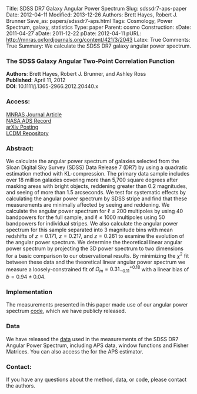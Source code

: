 Title: SDSS DR7 Galaxy Angular Power Spectrum
Slug: sdssdr7-aps-paper
Date: 2012-04-11
Modified: 2013-12-26
Authors: Brett Hayes, Robert J. Brunner
Save_as: papers/sdssdr7-aps.html
Tags: Cosmology, Power Spectrum, galaxy, statistics
Type: paper
Parent: cosmo
Construction:
sDate: 2011-04-27
aDate: 2011-12-22
pDate: 2012-04-11
pURL: http://mnras.oxfordjournals.org/content/421/3/2043
Latex: True
Comments: True
Summary: We calculate the SDSS DR7 galaxy angular power spectrum.

### The SDSS Galaxy Angular Two-Point Correlation Function
 
**Authors**: Brett Hayes, Robert J. Brunner, and Ashley Ross  
**Published**:   April 11, 2012  
**DOI**: 10.1111/j.1365-2966.2012.20440.x

### Access:

[MNRAS Journal Article](http://mnras.oxfordjournals.org/content/421/3/2043)  
[NASA ADS Record](http://adsabs.harvard.edu/abs/2012MNRAS.421.2043H)  
[arXiv Posting](http://arxiv.org/abs/1112.5723)  
[LCDM Repository](/static/papers/sdssdr7-aps.pdf)

### Abstract:

We calculate the angular power spectrum of galaxies selected from the
Sloan Digital Sky Survey (SDSS) Data Release 7 (DR7) by using a
quadratic estimation method with KL-compression. The primary data sample
includes over 18 million galaxies covering more than 5,700 square
degrees after masking areas with bright objects, reddening greater than
0.2 magnitudes, and seeing of more than 1.5 arcseconds.  We test for
systematic effects by calculating the angular power spectrum by SDSS
stripe and find that these measurements are minimally affected by seeing
and reddening.  We calculate the angular power spectrum for $\ell \le
200$ multipoles by using 40 bandpowers for the full sample, and $\ell
\le 1000$ multipoles using 50 bandpowers for individual stripes.  We
also calculate the angular power spectrum for this sample separated into
3 magnitude bins with mean redshifts of $z = 0.171$, $z = 0.217$, and $z
= 0.261$ to examine the evolution of the angular power spectrum.  We
determine the theoretical linear angular power spectrum by projecting
the 3D power spectrum to two dimensions for a basic comparison to our
observational results.  By minimizing the $\chi^2$ fit between these
data and the theoretical linear angular power spectrum we measure a
loosely-constrained fit of $\Omega_m = 0.31^{+0.18}_{-0.11}$ with a
linear bias of $b = 0.94 \pm 0.04$.



### Implementation

The measurements presented in this paper made use of our angular power
spectrum [code](/code/aps-code.html), which we have publicly released.

### Data

We have released the [data](/data/sdssDR7-aps-data.html) used in the
measurements of the SDSS DR7 Angular Power Spectrum, including APS data,
window functions and Fisher Matrices. You can also access the  for the
APS estimator.


### Contact:

If you have any questions about the method, data, or code, please contact
the authors.
